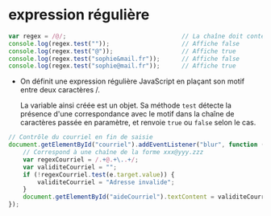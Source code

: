 expression régulière
====================

```javascript
var regex = /@/;                                // La chaîne doit contenir le caractère @
console.log(regex.test(""));                    // Affiche false
console.log(regex.test("@"));                   // Affiche true
console.log(regex.test("sophie&mail.fr"));      // Affiche false
console.log(regex.test("sophie@mail.fr"));      // Affiche true
```

* On définit une expression régulière JavaScript en plaçant son motif entre deux caractères /. 
  
  La variable ainsi créée est un objet. Sa méthode `test` détecte la présence d'une correspondance avec le motif dans la chaîne de caractères passée en paramètre, et renvoie `true` ou `false` selon le cas.

```javascript
// Contrôle du courriel en fin de saisie
document.getElementById("courriel").addEventListener("blur", function (e) {
    // Correspond à une chaîne de la forme xxx@yyy.zzz
    var regexCourriel = /.+@.+\..+/;
    var validiteCourriel = "";
    if (!regexCourriel.test(e.target.value)) {
        validiteCourriel = "Adresse invalide";
    }
    document.getElementById("aideCourriel").textContent = validiteCourriel;
});
```
